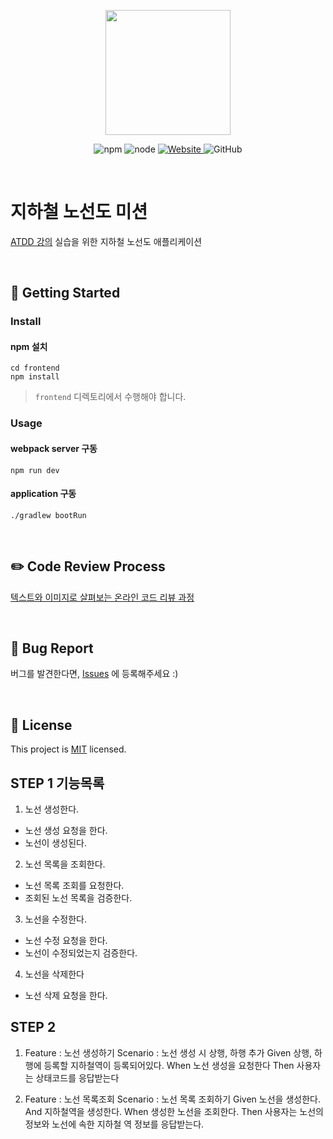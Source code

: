<p align="center">
    <img width="200px;" src="https://raw.githubusercontent.com/woowacourse/atdd-subway-admin-frontend/master/images/main_logo.png"/>
</p>
<p align="center">
  <img alt="npm" src="https://img.shields.io/badge/npm-%3E%3D%205.5.0-blue">
  <img alt="node" src="https://img.shields.io/badge/node-%3E%3D%209.3.0-blue">
  <a href="https://edu.nextstep.camp/c/R89PYi5H" alt="nextstep atdd">
    <img alt="Website" src="https://img.shields.io/website?url=https%3A%2F%2Fedu.nextstep.camp%2Fc%2FR89PYi5H">
  </a>
  <img alt="GitHub" src="https://img.shields.io/github/license/next-step/atdd-subway-admin">
</p>

<br>

# 지하철 노선도 미션
[ATDD 강의](https://edu.nextstep.camp/c/R89PYi5H) 실습을 위한 지하철 노선도 애플리케이션

<br>

## 🚀 Getting Started

### Install
#### npm 설치
```
cd frontend
npm install
```
> `frontend` 디렉토리에서 수행해야 합니다.

### Usage
#### webpack server 구동
```
npm run dev
```
#### application 구동
```
./gradlew bootRun
```
<br>

## ✏️ Code Review Process
[텍스트와 이미지로 살펴보는 온라인 코드 리뷰 과정](https://github.com/next-step/nextstep-docs/tree/master/codereview)

<br>

## 🐞 Bug Report

버그를 발견한다면, [Issues](https://github.com/next-step/atdd-subway-admin/issues) 에 등록해주세요 :)

<br>

## 📝 License

This project is [MIT](https://github.com/next-step/atdd-subway-admin/blob/master/LICENSE.md) licensed.


## STEP 1 기능목록
1. 노선 생성한다.
 - 노선 생성 요청을 한다.
 - 노선이 생성된다. 

2. 노선 목록을 조회한다.
 - 노선 목록 조회를 요청한다.
 - 조회된 노선 목록을 검증한다.

3. 노선을 수정한다.
 - 노선 수정 요청을 한다.
 - 노선이 수정되었는지 검증한다.

4. 노선을 삭제한다
 - 노선 삭제 요청을 한다.

## STEP 2 
1. Feature : 노선 생성하기
 Scenario : 노선 생성 시 상행, 하행 추가 
  Given 상행, 하행에 등록할 지하철역이 등록되어있다.
  When 노선 생성을 요청한다
  Then 사용자는 상태코드를 응답받는다
    
2. Feature : 노선 목록조회
 Scenario : 노선 목록 조회하기 
  Given 노선을 생성한다.
  And 지하철역을 생성한다.
  When 생성한 노선을 조회한다.
  Then 사용자는 노선의 정보와 노선에 속한 지하철 역 정보를 응답받는다.
 
